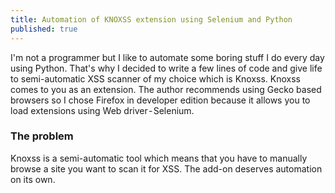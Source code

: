 ```yaml
---
title: Automation of KNOXSS extension using Selenium and Python
published: true
---
```


I'm not a programmer but I like to automate some boring stuff I do every day using Python. That's why I decided to write a few lines of code and give life to semi-automatic XSS scanner of my choice which is Knoxss.
Knoxss comes to you as an extension. The author recommends using Gecko based browsers so I chose Firefox in developer edition because it allows you to load extensions using Web driver - Selenium.

### The problem
Knoxss is a semi-automatic tool which means that you have to manually browse a site you want to scan it for XSS. The add-on deserves automation on its own.

